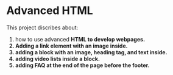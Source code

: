 # Advanced HTML
This project discribes about:
 1. how to use advanced <b>HTML<b> to develop webpages.
 2. Adding a link element with an image inside.
 3. adding a block with an image, heading tag, and text inside.
 4. adding video lists inside a block.
 5. adding FAQ at the end of the page before the footer.